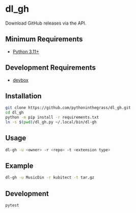 # dl_gh

Download GitHub releases via the API.

## Minimum Requirements

* [Python 3.11+](https://www.python.org/downloads/)

## Development Requirements

* [devbox](https://www.jetify.com/devbox/docs/quickstart/)

## Installation

```bash
git clone https://github.com/pythoninthegrass/dl_gh.git
cd dl_gh
python -m pip install -r requirements.txt
ln -s $(pwd)/dl_gh.py ~/.local/bin/dl-gh
```

## Usage

```bash
dl-gh -u <owner> -r <repo> -t <extension type>
```

## Example

```bash
dl-gh -u MusicDin -r kubitect -t tar.gz
```

## Development

```bash
pytest
```
